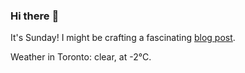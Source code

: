 ### Hi there :wave:

It's Sunday! I might be crafting a fascinating [blog post](https://www.benjaminwuethrich.dev).

Weather in Toronto: clear, at -2°C.
